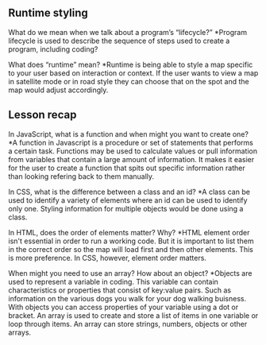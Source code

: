 ## Runtime styling
What do we mean when we talk about a program’s “lifecycle?”
  *Program lifecycle is used to describe the sequence of steps used to create a program, including coding?

What does “runtime” mean?
  *Runtime is being able to style a map specific to your user based on interaction or context. If the user wants to view a map in satellite mode or in road style they can choose that on the spot and the map would adjust accordingly. 

## Lesson recap
In JavaScript, what is a function and when might you want to create one?
  *A function in Javascript is a procedure or set of statements that performs a certain task. Functions may be used to calculate values or pull information from variables that contain a large amount of information. It makes it easier for the user to create a function that spits out specific information rather than looking refering back to them manually. 

In CSS, what is the difference between a class and an id?
  *A class can be used to identify a variety of elements where an id can be used to identify only one. Styling information for multiple objects would be done using a class.

In HTML, does the order of elements matter? Why?
  *HTML element order isn't essential in order to run a working code. But it is important to list them in the correct order so the map will load first and then other elements. This is more preference. In CSS, however, element order matters. 

When might you need to use an array? How about an object?
  *Objects are used to represent a variable in coding. This variable can contain characteristics or properties that consist of key:value pairs. Such as information on the various dogs you walk for your dog walking buisness. With objects you can access properties of your variable using a dot or bracket. An array is used to create and store a list of items in one variable or loop through items. An array can store strings, numbers, objects or other arrays. 
